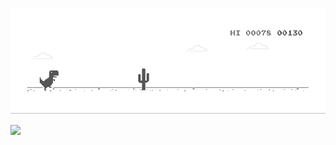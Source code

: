 ![image](https://github.com/FirmDiary/FirmDiary/blob/master/dino.gif)

  
<img src="http://hits.dwyl.com/FirmDiary/FirmDiary.svg" width="0">


